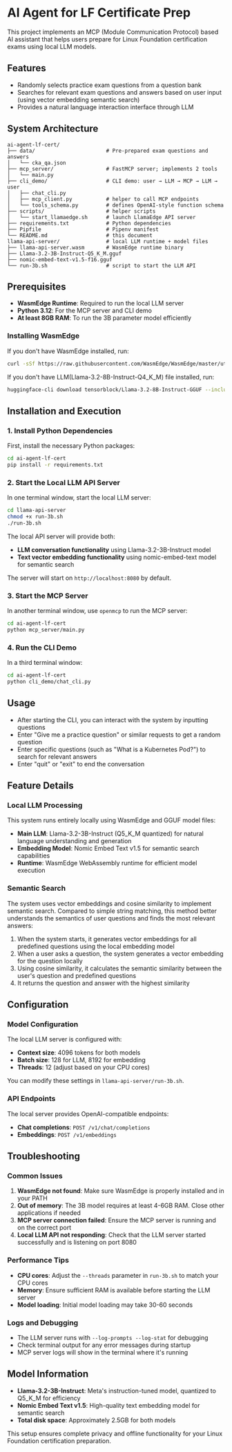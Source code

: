 # AI Agent for LF Certificate Prep

This project implements an MCP (Module Communication Protocol) based AI assistant that helps users prepare for Linux Foundation certification exams using local LLM models.

## Features

- Randomly selects practice exam questions from a question bank
- Searches for relevant exam questions and answers based on user input (using vector embedding semantic search)
- Provides a natural language interaction interface through LLM

## System Architecture

```
ai-agent-lf-cert/
├── data/                       # Pre-prepared exam questions and answers
│   └── cka_qa.json             
├── mcp_server/                 # FastMCP server; implements 2 tools
│   └── main.py                 
├── cli_demo/                   # CLI demo: user → LLM → MCP → LLM → user
│   ├── chat_cli.py             
│   ├── mcp_client.py           # helper to call MCP endpoints
│   └── tools_schema.py         # defines OpenAI-style function schema
├── scripts/                    # helper scripts
│   └── start_llamaedge.sh      # launch LlamaEdge API server
├── requirements.txt            # Python dependencies
├── Pipfile                     # Pipenv manifest
└── README.md                   # this document
llama-api-server/               # local LLM runtime + model files
├── llama-api-server.wasm       # WasmEdge runtime binary
├── Llama-3.2-3B-Instruct-Q5_K_M.gguf  
├── nomic-embed-text-v1.5-f16.gguf     
└── run-3b.sh                   # script to start the LLM API
```
## Prerequisites

- **WasmEdge Runtime**: Required to run the local LLM server
- **Python 3.12**: For the MCP server and CLI demo
- **At least 8GB RAM**: To run the 3B parameter model efficiently

### Installing WasmEdge

If you don't have WasmEdge installed, run:

```bash
curl -sSf https://raw.githubusercontent.com/WasmEdge/WasmEdge/master/utils/install.sh | bash
```
 If  you don't have LLM(Llama-3.2-8B-Instruct-Q4_K_M) file  installed, run:
```bash 
huggingface-cli download tensorblock/Llama-3.2-8B-Instruct-GGUF --include "Llama-3.2-8B-Instruct-Q4_K_M.gguf" --local-dir ./
```

## Installation and Execution

### 1. Install Python Dependencies

First, install the necessary Python packages:

```bash
cd ai-agent-lf-cert
pip install -r requirements.txt
```

### 2. Start the Local LLM API Server

In one terminal window, start the local LLM server:

```bash
cd llama-api-server
chmod +x run-3b.sh
./run-3b.sh
```

The local API server will provide both:
- **LLM conversation functionality** using Llama-3.2-3B-Instruct model
- **Text vector embedding functionality** using nomic-embed-text model for semantic search

The server will start on `http://localhost:8080` by default.

### 3. Start the MCP Server

In another terminal window, use `openmcp` to run the MCP server:

```bash
cd ai-agent-lf-cert
python mcp_server/main.py
```

### 4. Run the CLI Demo

In a third terminal window:

```bash
cd ai-agent-lf-cert
python cli_demo/chat_cli.py
```

## Usage

- After starting the CLI, you can interact with the system by inputting questions
- Enter "Give me a practice question" or similar requests to get a random question
- Enter specific questions (such as "What is a Kubernetes Pod?") to search for relevant answers
- Enter "quit" or "exit" to end the conversation

## Feature Details

### Local LLM Processing

This system runs entirely locally using WasmEdge and GGUF model files:

- **Main LLM**: Llama-3.2-3B-Instruct (Q5_K_M quantized) for natural language understanding and generation
- **Embedding Model**: Nomic Embed Text v1.5 for semantic search capabilities
- **Runtime**: WasmEdge WebAssembly runtime for efficient model execution

### Semantic Search

The system uses vector embeddings and cosine similarity to implement semantic search. Compared to simple string matching, this method better understands the semantics of user questions and finds the most relevant answers:

1. When the system starts, it generates vector embeddings for all predefined questions using the local embedding model
2. When a user asks a question, the system generates a vector embedding for the question locally
3. Using cosine similarity, it calculates the semantic similarity between the user's question and predefined questions
4. It returns the question and answer with the highest similarity



## Configuration

### Model Configuration

The local LLM server is configured with:
- **Context size**: 4096 tokens for both models
- **Batch size**: 128 for LLM, 8192 for embedding
- **Threads**: 12 (adjust based on your CPU cores)

You can modify these settings in `llama-api-server/run-3b.sh`.

### API Endpoints

The local server provides OpenAI-compatible endpoints:
- **Chat completions**: `POST /v1/chat/completions`
- **Embeddings**: `POST /v1/embeddings`

## Troubleshooting

### Common Issues

1. **WasmEdge not found**: Make sure WasmEdge is properly installed and in your PATH
2. **Out of memory**: The 3B model requires at least 4-6GB RAM. Close other applications if needed
3. **MCP server connection failed**: Ensure the MCP server is running and on the correct port
4. **Local LLM API not responding**: Check that the LLM server started successfully and is listening on port 8080

### Performance Tips

- **CPU cores**: Adjust the `--threads` parameter in `run-3b.sh` to match your CPU cores
- **Memory**: Ensure sufficient RAM is available before starting the LLM server
- **Model loading**: Initial model loading may take 30-60 seconds

### Logs and Debugging

- The LLM server runs with `--log-prompts --log-stat` for debugging
- Check terminal output for any error messages during startup
- MCP server logs will show in the terminal where it's running

## Model Information

- **Llama-3.2-3B-Instruct**: Meta's instruction-tuned model, quantized to Q5_K_M for efficiency
- **Nomic Embed Text v1.5**: High-quality text embedding model for semantic search
- **Total disk space**: Approximately 2.5GB for both models

This setup ensures complete privacy and offline functionality for your Linux Foundation certification preparation. 